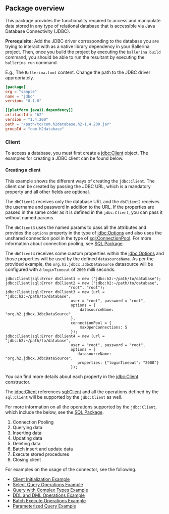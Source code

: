 ## Package overview

This package provides the functionality required to access and manipulate data stored in any type of relational database 
that is accessible via Java Database Connectivity (JDBC). 

**Prerequisite:** Add the JDBC driver corresponding to the database you are trying to interact with
as a native library dependency in your Ballerina project. Then, once you build the project by executing the `ballerina build`
command, you should be able to run the resultant by executing the `ballerina run` command.

E.g., The `Ballerina.toml` content.
Change the path to the JDBC driver appropriately.

```toml
[package]
org = "sample"
name = "jdbc"
version= "0.1.0"

[[platform.java11.dependency]]
artifactId = "h2"
version = "1.4.200"
path = "/path/to/com.h2database.h2-1.4.200.jar"
groupId = "com.h2database"
``` 

### Client
To access a database, you must first create a 
[jdbc:Client](https://ballerina.io/learn/api-docs/ballerina/#/java.jdbc/clients/Client) object. 
The examples for creating a JDBC client can be found below.

#### Creating a client
This example shows the different ways of creating the `jdbc:Client`. The client can be created by passing 
the JDBC URL, which is a mandatory property and all other fields are optional. 

The `dbClient1` receives only the database URL and the `dbClient2` receives the username and password in addition to the URL. 
If the properties are passed in the same order as it is defined in the `jdbc:Client`, you can pass it 
without named params.

The `dbClient3` uses the named params to pass all the attributes and provides the `options` property in the type of 
[jdbc:Options](https://ballerina.io/learn/api-docs/ballerina/#/java.jdbc/records/Options) 
and also uses the unshared connection pool in the type of 
[sql:ConnectionPool](https://ballerina.io/learn/api-docs/ballerina/#/sql/records/ConnectionPool). 
For more information about connection pooling, see [SQL Package](https://ballerina.io/learn/api-docs/ballerina/#/sql).

The `dbClient4` receives some custom properties within the 
[jdbc:Options](https://ballerina.io/learn/api-docs/ballerina/#/java.jdbc/records/Options)
and those properties will be used by the defined `datasourceName`. 
As per the provided example, the `org.h2.jdbcx.JdbcDataSource` datasource  will be configured with a `loginTimeout` 
of `2000` milli seconds.

```ballerina
jdbc:Client|sql:Error dbClient1 = new ("jdbc:h2:~/path/to/database");
jdbc:Client|sql:Error dbClient2 = new ("jdbc:h2:~/path/to/database", 
                            "root", "root");
jdbc:Client|sql:Error dbClient3 = new (url =  "jdbc:h2:~/path/to/database",
                             user = "root", password = "root",
                             options = {
                                 datasourceName: "org.h2.jdbcx.JdbcDataSource"
                             },
                             connectionPool = {
                                 maxOpenConnections: 5
                             });
jdbc:Client|sql:Error dbClient4 = new (url =  "jdbc:h2:~/path/to/database", 
                             user = "root", password = "root",
                             options = {
                                datasourceName: "org.h2.jdbcx.JdbcDataSource", 
                                properties: {"loginTimeout": "2000"}
                             });                          
```

You can find more details about each property in the
[jdbc:Client](https://ballerina.io/learn/api-docs/ballerina/#/java.jdbc/clients/Client) constructor. 

The [jdbc:Client](https://ballerina.io/learn/api-docs/ballerina/#/java.jdbc/clients/Client) references 
[sql:Client](https://ballerina.io/learn/api-docs/ballerina/#/sql/abstractObjects/Client) and 
all the operations defined by the `sql:Client` will be supported by the `jdbc:Client` as well. 

For more information on all the operations supported by the `jdbc:Client`, which include the below, see the
[SQL Package]((https://ballerina.io/learn/api-docs/ballerina/#/sql)).

1. Connection Pooling
2. Querying data
3. Inserting data
4. Updating data
5. Deleting data
6. Batch insert and update data
7. Execute stored procedures
8. Closing client

For examples on the usage of the connector, see the following.
* [Client Initialization Example](https://ballerina.io/learn/by-example/jdbc-init-options.html) 
* [Select Query Operations Example](https://ballerina.io/learn/by-example/jdbc-query-operation.html)
* [Query with Complex Types Example](https://ballerina.io/learn/by-example/jdbc-complex-type-queries.html)
* [DDL and DML Operations Example](https://ballerina.io/learn/by-example/jdbc-execute-operation.html)
* [Batch Execute Operations Example](https://ballerina.io/learn/by-example/jdbc-batch-execute-operation.html)
* [Parameterized Query Example](https://ballerina.io/learn/by-example/jdbc-parameterized-query.html)
